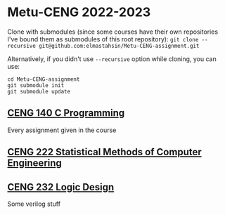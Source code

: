 # Metu-CENG 2022-2023
Clone with submodules (since some courses have their own repositories I've bound them as submodules of this root repository):
`git clone --recursive git@github.com:elmastahsin/Metu-CENG-assignment.git`

Alternatively, if you didn't use `--recursive` option while cloning, you can use:
```
cd Metu-CENG-assignment
git submodule init
git submodule update
```



## [CENG 140 C Programming](https://github.com/elmastahsin/Metu-CENG-assignment/tree/master/140)
Every assignment given in the course
<!--
## [CENG 213 Data Structures](https://github.com/elmastahsin/Metu-CENG-assignment//tree/master/213)
Implementations of several data structures with various scenarios, written in C++-->

## [CENG 222 Statistical Methods of Computer Engineering](https://github.com/elmastahsin/Metu-CENG/tree/master/222)


## [CENG 232 Logic Design](https://github.com/elmastahsin/Metu-CENG/tree/master/232)
Some verilog stuff
